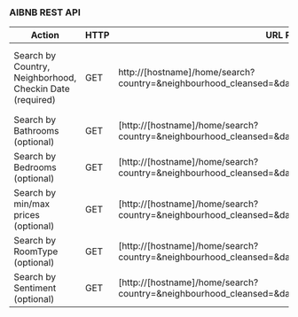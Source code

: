### AIBNB REST API

| Action| HTTP | URL Path | Description |
| ------ | ------ |------ |------ |
| Search by Country, Neighborhood, Checkin Date (required)| GET | http://[hostname]/home/search?country=&neighbourhood_cleansed=&date=&page=1| country, neighborhood and date are required on the homepage
| Search by Bathrooms (optional)| GET | [http://[hostname]/home/search?country=&neighbourhood_cleansed=&date=&bathrooms=&page=1]| Can be 1, 1.5, 2, 2.5, etc.
| Search by Bedrooms (optional)| GET | [http://[hostname]/home/search?country=&neighbourhood_cleansed=&date=&bedrooms=&page=1]| Can be 1, 1.5, 2, 2.5, etc.
| Search by min/max prices (optional)| GET | [http://[hostname]/home/search?country=&neighbourhood_cleansed=&date=&min_price=&max_price=&page=1]|
| Search by RoomType (optional)| GET | [http://[hostname]/home/search?country=&neighbourhood_cleansed=&date=&roomtype=&page=1]| apartment or private room
| Search by Sentiment (optional)| GET | [http://[hostname]/home/search?country=&neighbourhood_cleansed=&date=&sentiment=&page=1]| three level of sentiments.
